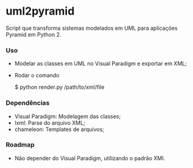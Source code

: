 # uml2pyramid
Script que transforma sistemas modelados em UML para aplicações Pyramid em Python 2.

### Uso ###
* Modelar as classes em UML no Visual Paradigm e exportar em XML;
* Rodar o comando

    $ python render.py /path/to/xml/file

### Dependências ###
* Visual Paradigm: Modelagem das classes;
* lxml: Parse do arquivo XML;
* chameleon: Templates de arquivos;

### Roadmap ###
* Não depender do Visual Paradigm, utilizando o padrão XMI.
